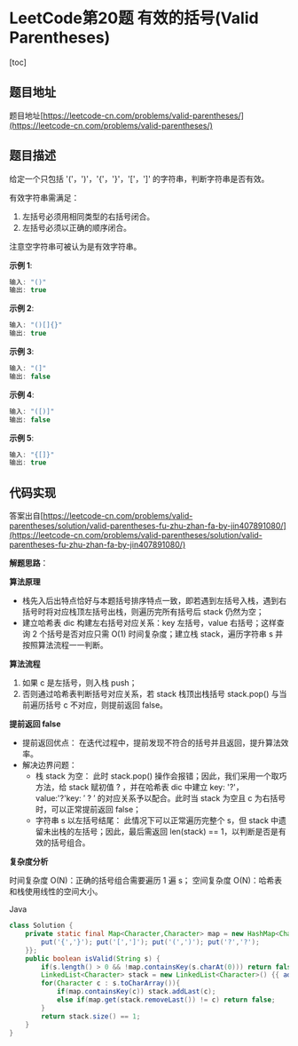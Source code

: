 # LeetCode第20题 有效的括号(Valid Parentheses)

[toc]



## 题目地址

题目地址[https://leetcode-cn.com/problems/valid-parentheses/](https://leetcode-cn.com/problems/valid-parentheses/) 



## 题目描述

给定一个只包括 '('，')'，'{'，'}'，'['，']' 的字符串，判断字符串是否有效。

有效字符串需满足：

1. 左括号必须用相同类型的右括号闭合。
2. 左括号必须以正确的顺序闭合。

注意空字符串可被认为是有效字符串。

**示例 1**:

```java
输入: "()"
输出: true
```

**示例 2**:

```java
输入: "()[]{}"
输出: true
```

**示例 3**:

```java
输入: "(]"
输出: false
```

**示例 4**:

```java
输入: "([)]"
输出: false
```

**示例 5**:

```java
输入: "{[]}"
输出: true
```



## 代码实现

答案出自[https://leetcode-cn.com/problems/valid-parentheses/solution/valid-parentheses-fu-zhu-zhan-fa-by-jin407891080/](https://leetcode-cn.com/problems/valid-parentheses/solution/valid-parentheses-fu-zhu-zhan-fa-by-jin407891080/)



**解题思路**：

**算法原理**

- 栈先入后出特点恰好与本题括号排序特点一致，即若遇到左括号入栈，遇到右括号时将对应栈顶左括号出栈，则遍历完所有括号后 stack 仍然为空；
- 建立哈希表 dic 构建左右括号对应关系：key 左括号，value 右括号；这样查询 2 个括号是否对应只需 O(1) 时间复杂度；建立栈 stack，遍历字符串 s 并按照算法流程一一判断。

**算法流程**

1. 如果 c 是左括号，则入栈 push；
2. 否则通过哈希表判断括号对应关系，若 stack 栈顶出栈括号 stack.pop() 与当前遍历括号 c 不对应，则提前返回 false。

**提前返回 false**

- 提前返回优点： 在迭代过程中，提前发现不符合的括号并且返回，提升算法效率。
- 解决边界问题：
  - 栈 stack 为空： 此时 stack.pop() 操作会报错；因此，我们采用一个取巧方法，给 stack 赋初值 ? ，并在哈希表 dic 中建立 key: '?'，value:'?'key: ′ ? ′  的对应关系予以配合。此时当 stack 为空且 c 为右括号时，可以正常提前返回 false；
  - 字符串 s 以左括号结尾： 此情况下可以正常遍历完整个 s，但 stack 中遗留未出栈的左括号；因此，最后需返回 len(stack) == 1，以判断是否是有效的括号组合。

**复杂度分析**

时间复杂度 O(N)：正确的括号组合需要遍历 1 遍 s；
空间复杂度 O(N)：哈希表和栈使用线性的空间大小。

Java

```java
class Solution {
    private static final Map<Character,Character> map = new HashMap<Character,Character>(){{
        put('{','}'); put('[',']'); put('(',')'); put('?','?');
    }};
    public boolean isValid(String s) {
        if(s.length() > 0 && !map.containsKey(s.charAt(0))) return false;
        LinkedList<Character> stack = new LinkedList<Character>() {{ add('?'); }};
        for(Character c : s.toCharArray()){
            if(map.containsKey(c)) stack.addLast(c);
            else if(map.get(stack.removeLast()) != c) return false;
        }
        return stack.size() == 1;
    }
}
```

